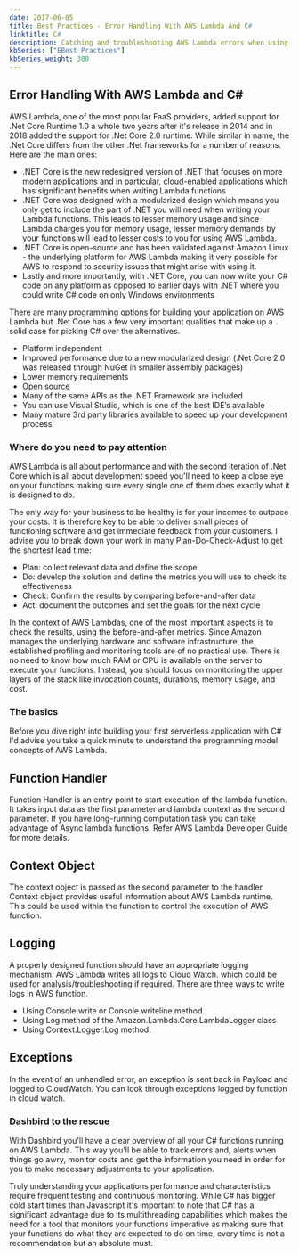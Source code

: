 ```yaml
---
date: 2017-06-05
title: Best Practices - Error Handling With AWS Lambda And C#
linktitle: C#
description: Catching and troubleshooting AWS Lambda errors when using C#.
kbSeries: ["EBest Practices"]
kbSeries_weight: 300
---
```


<h2>
  <span class="h2 underlined bold">
    Error Handling With AWS Lambda and C#
  </span>
</h2>

AWS Lambda, one of the most popular FaaS providers, added support for .Net Core Runtime 1.0 a whole two years after it's release in 2014 and in 2018 added the support for .Net Core 2.0 runtime. While similar in name, the .Net Core differs from the other .Net frameworks for a number of reasons. Here are the main ones:
*  .NET Core is the new redesigned version of .NET that focuses on more modern applications and in particular, cloud-enabled applications which has significant benefits when writing Lambda functions
*  .NET Core was designed with a modularized design which means you only get to include the part of .NET you will need when writing your Lambda functions. This leads to lesser memory usage and since Lambda charges you for memory usage, lesser memory demands by your functions will lead to lesser costs to you for using AWS Lambda.
*  .NET Core is open-source and has been validated against Amazon Linux - the underlying platform for AWS Lambda making it very possible for AWS to respond to security issues that might arise with using it.
*  Lastly and more importantly, with .NET Core, you can now write your C# code on any platform as opposed to earlier days with .NET where you could write C# code on only Windows environments

There are many programming options for building your application on AWS Lambda but .Net Core has a few very important qualities that make up a solid case for picking C# over the alternatives.

*    Platform independent
*    Improved performance due to a new modularized design (.Net Core 2.0 was released through NuGet in smaller assembly packages)
*    Lower memory requirements
*    Open source
*    Many of the same APIs as the .NET Framework are included
*    You can use Visual Studio, which is one of the best IDE’s available
*    Many mature 3rd party libraries available to speed up your development process

<h3>Where do you need to pay attention</h3>
AWS Lambda is all about performance and with the second iteration of .Net Core which is all about development speed you'll need to keep a close eye on your functions making sure every single one of them does exactly what it is designed to do.

The only way for your business to be healthy is for your incomes to outpace your costs. It is therefore key to be able to deliver small pieces of functioning software and get immediate feedback from your customers. I advise you to break down your work in many Plan-Do-Check-Adjust to get the shortest lead time:

*    Plan: collect relevant data and define the scope
*    Do: develop the solution and define the metrics you will use to check its effectiveness
*    Check: Confirm the results by comparing before-and-after data
*    Act: document the outcomes and set the goals for the next cycle

In the context of AWS Lambdas, one of the most important aspects is to check the results, using the before-and-after metrics. Since Amazon manages the underlying hardware and software infrastructure, the established profiling and monitoring tools are of no practical use. There is no need to know how much RAM or CPU is available on the server to execute your functions. Instead, you should focus on monitoring the upper layers of the stack like invocation counts, durations, memory usage, and cost. 

<h3>The basics</h3>
Before you dive right into building your first serverless application with C# I'd advise you take a quick minute to understand the programming model concepts of AWS Lambda.

<h2>Function Handler</h2>

Function Handler is an entry point to start execution of the lambda function. It takes input data as the first parameter and lambda context as the second parameter. If you have long-running computation task you can take advantage of Async lambda functions. Refer AWS Lambda Developer Guide for more details.

<h2>Context Object</h2>

The context object is passed as the second parameter to the handler. Context object provides useful information about AWS Lambda runtime. This could be used within the function to control the execution of AWS function.

<h2>Logging</h2>

A properly designed function should have an appropriate logging mechanism. AWS Lambda writes all logs to Cloud Watch. which could be used for analysis/troubleshooting if required. There are three ways to write logs in AWS function.

* Using Console.write or Console.writeline method.
* Using Log method of the Amazon.Lambda.Core.LambdaLogger class
* Using Context.Logger.Log method.

<h2>Exceptions</h2>

In the event of an unhandled error, an exception is sent back in Payload and logged to CloudWatch. You can look through exceptions logged by function in cloud watch.

<h3>Dashbird to the rescue</h3>
With Dashbird you'll have a clear overview of all your C# functions running on AWS Lambda. This way you'll be able to track errors and, alerts when things go awry, monitor costs and get the information you need in order for you to make necessary adjustments to your application.

Truly understanding your applications performance and characteristics require frequent testing and continuous monitoring. While C# has bigger cold start times than Javascript it's important to note that C# has a significant advantage due to its multithreading capabilities which makes the need for a tool that monitors your functions imperative as making sure that your functions do what they are expected to do on time, every time is not a recommendation but an absolute must.

<!-- - R&D error handling with C#
- re-use content from Python article
- mention common use cases and real-life scenarios -->
